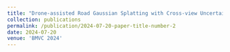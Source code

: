 ```yaml
---
title: "Drone-assisted Road Gaussian Splatting with Cross-view Uncertainty"
collection: publications
permalink: /publication/2024-07-20-paper-title-number-2
date: 2024-07-20
venue: 'BMVC 2024'
---
```

